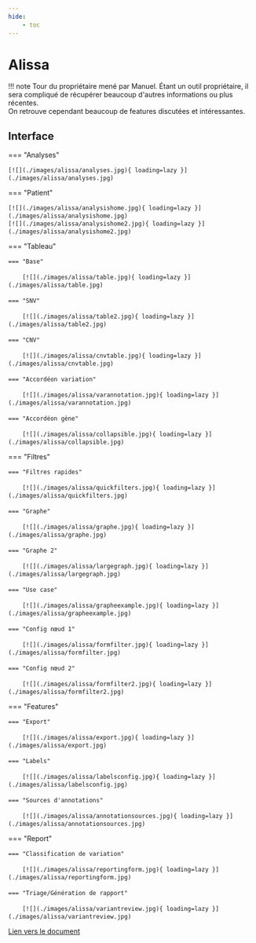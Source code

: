 ```yaml
---
hide:
    - toc
---
```


# Alissa

!!! note
    Tour du propriétaire mené par Manuel. Étant un outil propriétaire, il sera compliqué de récupérer beaucoup d'autres informations ou plus récentes.  
    On retrouve cependant beaucoup de features discutées et intéressantes.

## Interface

=== "Analyses"

    [![](./images/alissa/analyses.jpg){ loading=lazy }](./images/alissa/analyses.jpg)

=== "Patient"

    [![](./images/alissa/analysishome.jpg){ loading=lazy }](./images/alissa/analysishome.jpg)
    [![](./images/alissa/analysishome2.jpg){ loading=lazy }](./images/alissa/analysishome2.jpg)

=== "Tableau"

    === "Base"

        [![](./images/alissa/table.jpg){ loading=lazy }](./images/alissa/table.jpg)

    === "SNV"

        [![](./images/alissa/table2.jpg){ loading=lazy }](./images/alissa/table2.jpg)

    === "CNV"

        [![](./images/alissa/cnvtable.jpg){ loading=lazy }](./images/alissa/cnvtable.jpg)

    === "Accordéon variation"

        [![](./images/alissa/varannotation.jpg){ loading=lazy }](./images/alissa/varannotation.jpg)

    === "Accordéon gène"

        [![](./images/alissa/collapsible.jpg){ loading=lazy }](./images/alissa/collapsible.jpg)

=== "Filtres"

    === "Filtres rapides"

        [![](./images/alissa/quickfilters.jpg){ loading=lazy }](./images/alissa/quickfilters.jpg)

    === "Graphe"

        [![](./images/alissa/graphe.jpg){ loading=lazy }](./images/alissa/graphe.jpg)

    === "Graphe 2"

        [![](./images/alissa/largegraph.jpg){ loading=lazy }](./images/alissa/largegraph.jpg)

    === "Use case"

        [![](./images/alissa/grapheexample.jpg){ loading=lazy }](./images/alissa/grapheexample.jpg)

    === "Config nœud 1"

        [![](./images/alissa/formfilter.jpg){ loading=lazy }](./images/alissa/formfilter.jpg)

    === "Config nœud 2"

        [![](./images/alissa/formfilter2.jpg){ loading=lazy }](./images/alissa/formfilter2.jpg)

=== "Features"

    === "Export"

        [![](./images/alissa/export.jpg){ loading=lazy }](./images/alissa/export.jpg)

    === "Labels"

        [![](./images/alissa/labelsconfig.jpg){ loading=lazy }](./images/alissa/labelsconfig.jpg)

    === "Sources d'annotations"

        [![](./images/alissa/annotationsources.jpg){ loading=lazy }](./images/alissa/annotationsources.jpg)

=== "Report"

    === "Classification de variation"

        [![](./images/alissa/reportingform.jpg){ loading=lazy }](./images/alissa/reportingform.jpg)

    === "Triage/Génération de rapport"

        [![](./images/alissa/variantreview.jpg){ loading=lazy }](./images/alissa/variantreview.jpg)

<object data='/ressources/similar_tools/Alissa.pdf' width="100%" height="800px"></object>
[Lien vers le document](./Alissa.pdf)
